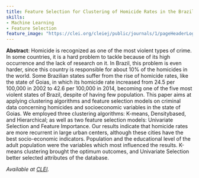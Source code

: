 ```yaml
---
title: Feature Selection for Clustering of Homicide Rates in the Brazilian State of Goias
skills:
- Machine Learning
- Feature Selection
feature_image: "https://clei.org/cleiej/public/journals/1/pageHeaderLogoImage_en_US.png"
---
```


**Abstract**: Homicide is recognized as one of the most violent types of crime. 
In some countries, it is a hard problem to tackle because of its high occurrence and the lack of research on it. 
In Brazil, this problem is even harder, since this country is responsible for about 10% of the homicides in the world. 
Some Brazilian states suffer from the rise of homicide rates, like the state of Goias, in which its homicide rate increased from 24.5 per 100,000 in 2002 to 42.6 per 100,000 in 2014, becoming one of the five most violent states of Brazil, despite of having few population. 
This paper aims at applying clustering algorithms and feature selection models on criminal data concerning homicides and socioeconomic variables in the state of Goias. 
We employed three clustering algorithms: K-means, Densitybased, and Hierarchical; as well as two feature selection models: Univariate Selection and Feature Importance. 
Our results indicate that homicide rates are more recurrent in large urban centers, although these cities have the best socio-economic indicators. 
Population and the educational level of the adult population were the variables which most influenced the results. 
K-means clustering brought the optimum outcomes, and Univariate Selection better selected attributes of the database.

_Available at [CLEI](https://clei.org/cleiej/index.php/cleiej/article/view/446)._
